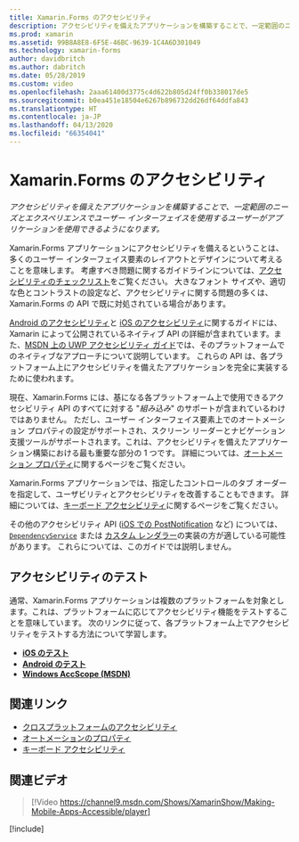 ```yaml
---
title: Xamarin.Forms のアクセシビリティ
description: アクセシビリティを備えたアプリケーションを構築することで、一定範囲のニーズとエクスペリエンスでユーザー インターフェイスを使用するユーザーがアプリケーションを使用できるようになります。
ms.prod: xamarin
ms.assetid: 99B8A8E8-6F5E-46BC-9639-1C4A6D301049
ms.technology: xamarin-forms
author: davidbritch
ms.author: dabritch
ms.date: 05/28/2019
ms.custom: video
ms.openlocfilehash: 2aaa61400d3775c4d622b805d24ff0b338017de5
ms.sourcegitcommit: b0ea451e18504e6267b896732dd26df64ddfa843
ms.translationtype: HT
ms.contentlocale: ja-JP
ms.lasthandoff: 04/13/2020
ms.locfileid: "66354041"
---
```

# <a name="xamarinforms-accessibility"></a>Xamarin.Forms のアクセシビリティ

_アクセシビリティを備えたアプリケーションを構築することで、一定範囲のニーズとエクスペリエンスでユーザー インターフェイスを使用するユーザーがアプリケーションを使用できるようになります。_

Xamarin.Forms アプリケーションにアクセシビリティを備えるということは、多くのユーザー インターフェイス要素のレイアウトとデザインについて考えることを意味します。 考慮すべき問題に関するガイドラインについては、[アクセシビリティのチェックリスト](~/cross-platform/app-fundamentals/accessibility.md)をご覧ください。 大きなフォント サイズや、適切な色とコントラストの設定など、アクセシビリティに関する問題の多くは、Xamarin.Forms の API で既に対処されている場合があります。

[Android のアクセシビリティ](~/android/app-fundamentals/accessibility.md)と [iOS のアクセシビリティ](~/ios/app-fundamentals/accessibility.md)に関するガイドには、Xamarin によって公開されているネイティブ API の詳細が含まれています。また、[MSDN 上の UWP アクセシビリティ ガイド](https://msdn.microsoft.com/windows/uwp/accessibility/basic-accessibility-information)では、そのプラットフォームでのネイティブなアプローチについて説明しています。 これらの API は、各プラットフォーム上にアクセシビリティを備えたアプリケーションを完全に実装するために使われます。

現在、Xamarin.Forms には、基になる各プラットフォーム上で使用できるアクセシビリティ API のすべてに対する "*組み込み*" のサポートが含まれているわけではありません。 ただし、ユーザー インターフェイス要素上でのオートメーション プロパティの設定がサポートされ、スクリーン リーダーとナビゲーション支援ツールがサポートされます。これは、アクセシビリティを備えたアプリケーション構築における最も重要な部分の 1 つです。 詳細については、[オートメーション プロパティ](~/xamarin-forms/app-fundamentals/accessibility/automation-properties.md)に関するページをご覧ください。

Xamarin.Forms アプリケーションでは、指定したコントロールのタブ オーダーを指定して、ユーザビリティとアクセシビリティを改善することもできます。 詳細については、[キーボード アクセシビリティ](~/xamarin-forms/app-fundamentals/accessibility/keyboard.md)に関するページをご覧ください。

その他のアクセシビリティ API ([iOS での PostNotification](~/ios/app-fundamentals/accessibility.md) など) については、[`DependencyService`](~/xamarin-forms/app-fundamentals/dependency-service/index.md) または [カスタム レンダラー](~/xamarin-forms/app-fundamentals/custom-renderer/index.md)の実装の方が適している可能性があります。 これらについては、このガイドでは説明しません。

## <a name="testing-accessibility"></a>アクセシビリティのテスト

通常、Xamarin.Forms アプリケーションは複数のプラットフォームを対象とします。これは、プラットフォームに応じてアクセシビリティ機能をテストすることを意味しています。 次のリンクに従って、各プラットフォーム上でアクセシビリティをテストする方法について学習します。

- [**iOS のテスト**](~/ios/app-fundamentals/accessibility.md)
- [**Android のテスト**](~/android/app-fundamentals/accessibility.md)
- [**Windows AccScope (MSDN)** ](https://msdn.microsoft.com/library/windows/desktop/dn433239)

## <a name="related-links"></a>関連リンク

- [クロスプラットフォームのアクセシビリティ](~/cross-platform/app-fundamentals/accessibility.md)
- [オートメーションのプロパティ](~/xamarin-forms/app-fundamentals/accessibility/automation-properties.md)
- [キーボード アクセシビリティ](~/xamarin-forms/app-fundamentals/accessibility/keyboard.md)

## <a name="related-video"></a>関連ビデオ

> [!Video https://channel9.msdn.com/Shows/XamarinShow/Making-Mobile-Apps-Accessible/player]

[!include[](~/essentials/includes/xamarin-show-essentials.md)]

